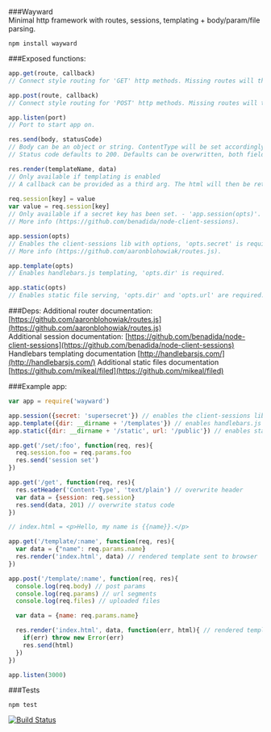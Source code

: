 ###Wayward  
Minimal http framework with routes, sessions, templating + body/param/file parsing.  

```npm install wayward```

###Exposed functions:  
```javascript
app.get(route, callback)
// Connect style routing for 'GET' http methods. Missing routes will throw a 404.  

app.post(route, callback)
// Connect style routing for 'POST' http methods. Missing routes will throw a 404.  

app.listen(port)
// Port to start app on.  

res.send(body, statusCode)
// Body can be an object or string. ContentType will be set accordingly (application/json or text/html)
// Status code defaults to 200. Defaults can be overwritten, both fields are optional.  

res.render(templateName, data)  
// Only available if templating is enabled
// A callback can be provided as a third arg. The html will then be returned instead of being sent.
 
req.session[key] = value
var value = req.session[key]
// Only available if a secret key has been set. - 'app.session(opts)'.
// More info (https://github.com/benadida/node-client-sessions).  

app.session(opts)
// Enables the client-sessions lib with options, 'opts.secret' is required.
// More info (https://github.com/aaronblohowiak/routes.js).  

app.template(opts)
// Enables handlebars.js templating, 'opts.dir' is required. 

app.static(opts)
// Enables static file serving, 'opts.dir' and 'opts.url' are required. 
```  

###Deps:
Additional router documentation: [https://github.com/aaronblohowiak/routes.js](https://github.com/aaronblohowiak/routes.js)  
Additional session documentation: [https://github.com/benadida/node-client-sessions](https://github.com/benadida/node-client-sessions)  
Handlebars templating documentation [http://handlebarsjs.com/](http://handlebarsjs.com/)
Additional static files documentation [https://github.com/mikeal/filed](https://github.com/mikeal/filed)

###Example app:  
```javascript
var app = require('wayward')

app.session({secret: 'supersecret'}) // enables the client-sessions lib
app.template({dir: __dirname + '/templates'}) // enables handlebars.js templating
app.static({dir: __dirname + '/static', url: '/public'}) // enables static file serving

app.get('/set/:foo', function(req, res){
  req.session.foo = req.params.foo
  res.send('session set')
})

app.get('/get', function(req, res){
  res.setHeader('Content-Type', 'text/plain') // overwrite header
  var data = {session: req.session}
  res.send(data, 201) // overwrite status code
})

// index.html = <p>Hello, my name is {{name}}.</p>

app.get('/template/:name', function(req, res){
  var data = {"name": req.params.name}
  res.render('index.html', data) // rendered template sent to browser
})

app.post('/template/:name', function(req, res){
  console.log(req.body) // post params
  console.log(req.params) // url segments
  console.log(req.files) // uploaded files

  var data = {name: req.params.name}

  res.render('index.html', data, function(err, html){ // rendered template in callback
    if(err) throw new Error(err)
    res.send(html)
  })
})

app.listen(3000)
```  

###Tests  
```
npm test
```  

[![Build Status](https://secure.travis-ci.org/bradleyg/wayward.png)](http://travis-ci.org/bradleyg/wayward)